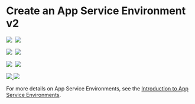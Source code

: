 # Create an App Service Environment v2

<IMG SRC="https://azbotstorage.blob.core.windows.net/badges/201-web-app-asev2-create/PublicLastTestDate.svg" />&nbsp;
<IMG SRC="https://azbotstorage.blob.core.windows.net/badges/201-web-app-asev2-create/PublicDeployment.svg" />&nbsp;

<IMG SRC="https://azbotstorage.blob.core.windows.net/badges/201-web-app-asev2-create/FairfaxLastTestDate.svg" />&nbsp;
<IMG SRC="https://azbotstorage.blob.core.windows.net/badges/201-web-app-asev2-create/FairfaxDeployment.svg" />&nbsp;

<IMG SRC="https://azbotstorage.blob.core.windows.net/badges/201-web-app-asev2-create/BestPracticeResult.svg" />&nbsp;
<IMG SRC="https://azbotstorage.blob.core.windows.net/badges/201-web-app-asev2-create/CredScanResult.svg" />&nbsp;

<a href="https://portal.azure.com/#create/Microsoft.Template/uri/https%3A%2F%2Fraw.githubusercontent.com%2Fazure%2Fazure-quickstart-templates%2Fmaster%2F201-web-app-asev2-create%2Fazuredeploy.json" target="_blank">
    <img src="http://azuredeploy.net/deploybutton.png"/>
</a>
<a href="http://armviz.io/#/?load=https%3A%2F%2Fraw.githubusercontent.com%2FAzure%2Fazure-quickstart-templates%2Fmaster%2F201-web-app-asev2-create%2Fazuredeploy.json" target="_blank">
    <img src="http://armviz.io/visualizebutton.png"/>
</a>

For more details on App Service Environments, see the [Introduction to App Service Environments](https://docs.microsoft.com/en-us/azure/app-service/app-service-environment/intro).

